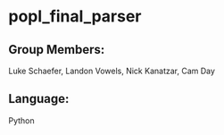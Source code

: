 # popl_final_parser

## Group Members: 
Luke Schaefer, Landon Vowels, Nick Kanatzar, Cam Day

## Language:
Python
